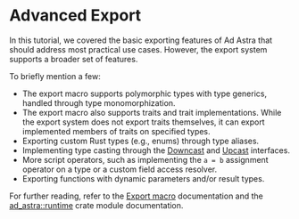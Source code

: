 <!------------------------------------------------------------------------------
  This file is part of "Ad Astra", an embeddable scripting programming
  language platform.

  This work is proprietary software with source-available code.

  To copy, use, distribute, or contribute to this work, you must agree to
  the terms of the General License Agreement:

  https://github.com/Eliah-Lakhin/ad-astra/blob/master/EULA.md

  The agreement grants a Basic Commercial License, allowing you to use
  this work in non-commercial and limited commercial products with a total
  gross revenue cap. To remove this commercial limit for one of your
  products, you must acquire a Full Commercial License.

  If you contribute to the source code, documentation, or related materials,
  you must grant me an exclusive license to these contributions.
  Contributions are governed by the "Contributions" section of the General
  License Agreement.

  Copying the work in parts is strictly forbidden, except as permitted
  under the General License Agreement.

  If you do not or cannot agree to the terms of this Agreement,
  do not use this work.

  This work is provided "as is", without any warranties, express or implied,
  except where such disclaimers are legally invalid.

  Copyright (c) 2024 Ilya Lakhin (Илья Александрович Лахин).
  All rights reserved.
------------------------------------------------------------------------------->

# Advanced Export

In this tutorial, we covered the basic exporting features of Ad Astra that
should address most practical use cases. However, the export system supports a
broader set of features.

To briefly mention a few:

- The export macro supports polymorphic types with type generics, handled
  through type monomorphization.
- The export macro also supports traits and trait implementations. While the
  export system does not export traits themselves, it can export implemented
  members of traits on specified types.
- Exporting custom Rust types (e.g., enums) through type aliases.
- Implementing type casting through the
  [Downcast](https://docs.rs/ad-astra/1.0.0/ad_astra/runtime/trait.Downcast.html)
  and [Upcast](https://docs.rs/ad-astra/1.0.0/ad_astra/runtime/trait.Upcast.html)
  interfaces.
- More script operators, such as implementing the `a = b` assignment operator on
  a type or a custom field access resolver.
- Exporting functions with dynamic parameters and/or result types.

For further reading, refer to the
[Export macro](https://docs.rs/ad-astra/1.0.0/ad_astra/attr.export.html) documentation
and the
[ad_astra::runtime](https://docs.rs/ad-astra/1.0.0/ad_astra/runtime/index.html)
crate module documentation.

